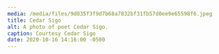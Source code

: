 ```yaml
---
media: /media/files/9d835f3f9d7b68a7832bf31fb57d0ee9e65598f6.jpeg
title: Cedar Sigo
alt: A photo of poet Cedar Sigo.
caption: Courtesy Cedar Sigo
date: 2020-10-16 14:16:00 -0500
---
```

